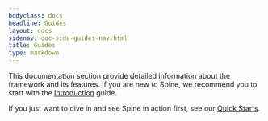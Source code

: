 ```yaml
---
bodyclass: docs
headline: Guides
layout: docs
sidenav: doc-side-guides-nav.html
title: Guides
type: markdown
---
```


This documentation section provide detailed information about
the framework and its features.
If you are new to Spine, we recommend you to start with
the [Introduction](introduction.html) guide.

If you just want to dive in and see Spine in action first,
see our [Quick Starts](../quickstart).

